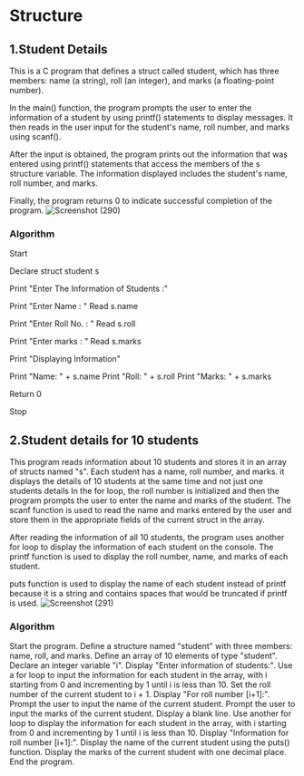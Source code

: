 # Structure

## 1.Student Details
 This is a C program that defines a struct called student, which has three members: name (a string), roll (an integer), and marks (a floating-point number).

In the main() function, the program prompts the user to enter the information of a student by using printf() statements to display messages. 
It then reads in the user input for the student's name, roll number, and marks using scanf().

After the input is obtained, the program prints out the information that was entered using printf() statements that access the members of the s structure variable. 
The information displayed includes the student's name, roll number, and marks.

Finally, the program returns 0 to indicate successful completion of the program.
![Screenshot (290)](https://user-images.githubusercontent.com/125993593/234148294-66633a37-4843-4661-a35b-381edbc1d9d9.png)


### Algorithm
Start

Declare struct student s

Print "Enter The Information of Students :"

Print "Enter Name : "
Read s.name

Print "Enter Roll No. : "
Read s.roll

Print "Enter marks : "
Read s.marks

Print "Displaying Information"

Print "Name: " + s.name
Print "Roll: " + s.roll
Print "Marks: " + s.marks

Return 0

Stop

## 2.Student details for 10 students
This program reads information about 10 students and stores it in an array of structs named "s".
Each student has a name, roll number, and marks.
it displays the details of 10 students at the same time and not just one students details
In the for loop, the roll number is initialized and then the program prompts the user to enter the name and marks of the student.
The scanf function is used to read the name and marks entered by the user and store them in the appropriate fields of the current struct in the array.

After reading the information of all 10 students, the program uses another for loop to display the information of each student on the console. The printf function is used to display the roll number, name, and marks of each student.

 puts function is used to display the name of each student instead of printf because it is a string and contains spaces that would be truncated if printf is used.
 ![Screenshot (291)](https://user-images.githubusercontent.com/125993593/234149489-8ee7934e-592c-4386-bb53-6d892f38ee98.png)

 ### Algorithm
  Start the program.
  Define a structure named "student" with three members: name, roll, and marks.
Define an array of 10 elements of type "student".
Declare an integer variable "i".
Display "Enter information of students:".
Use a for loop to input the information for each student in the array, with i starting from 0 and incrementing by 1 until i is less than 10.
Set the roll number of the current student to i + 1.
Display "For roll number [i+1]:".
Prompt the user to input the name of the current student.
Prompt the user to input the marks of the current student.
Display a blank line.
Use another for loop to display the information for each student in the array, with i starting from 0 and incrementing by 1 until i is less than 10.
Display "Information for roll number [i+1]:".
Display the name of the current student using the puts() function.
Display the marks of the current student with one decimal place.
End the program.
 



